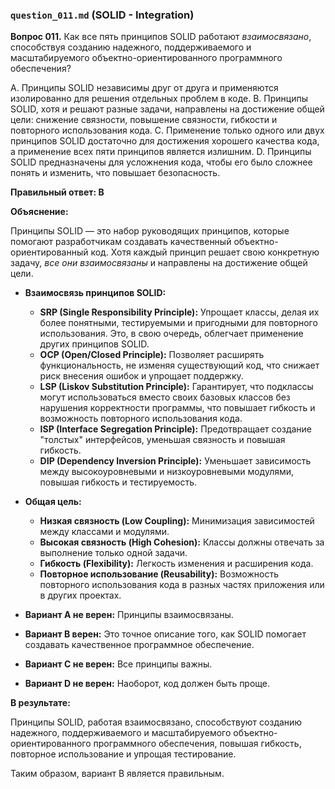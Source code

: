 ### `question_011.md` (SOLID - Integration)

**Вопрос 011.** Как все пять принципов SOLID работают *взаимосвязано*, способствуя созданию надежного, поддерживаемого и масштабируемого объектно-ориентированного программного обеспечения?

A. Принципы SOLID независимы друг от друга и применяются изолированно для решения отдельных проблем в коде.
B. Принципы SOLID, хотя и решают разные задачи, направлены на достижение общей цели: снижение связности, повышение связности, гибкости и повторного использования кода.
C. Применение только одного или двух принципов SOLID достаточно для достижения хорошего качества кода, а применение всех пяти принципов является излишним.
D. Принципы SOLID предназначены для усложнения кода, чтобы его было сложнее понять и изменить, что повышает безопасность.

**Правильный ответ: B**

**Объяснение:**

Принципы SOLID — это набор руководящих принципов, которые помогают разработчикам создавать качественный объектно-ориентированный код. Хотя каждый принцип решает свою конкретную задачу, *все они взаимосвязаны* и направлены на достижение общей цели.

*   **Взаимосвязь принципов SOLID:**

    *   **SRP (Single Responsibility Principle):** Упрощает классы, делая их более понятными, тестируемыми и пригодными для повторного использования. Это, в свою очередь, облегчает применение других принципов SOLID.
    *   **OCP (Open/Closed Principle):** Позволяет расширять функциональность, не изменяя существующий код, что снижает риск внесения ошибок и упрощает поддержку.
    *   **LSP (Liskov Substitution Principle):** Гарантирует, что подклассы могут использоваться вместо своих базовых классов без нарушения корректности программы, что повышает гибкость и возможность повторного использования кода.
    *   **ISP (Interface Segregation Principle):** Предотвращает создание "толстых" интерфейсов, уменьшая связность и повышая гибкость.
    *   **DIP (Dependency Inversion Principle):** Уменьшает зависимость между высокоуровневыми и низкоуровневыми модулями, повышая гибкость и тестируемость.

*   **Общая цель:**

    *   **Низкая связность (Low Coupling):** Минимизация зависимостей между классами и модулями.
    *   **Высокая связность (High Cohesion):** Классы должны отвечать за выполнение только одной задачи.
    *   **Гибкость (Flexibility):**  Легкость изменения и расширения кода.
    *   **Повторное использование (Reusability):** Возможность повторного использования кода в разных частях приложения или в других проектах.

*   **Вариант A не верен:** Принципы взаимосвязаны.
*   **Вариант B верен:**  Это точное описание того, как SOLID помогает создавать качественное программное обеспечение.
*   **Вариант C не верен:** Все принципы важны.
*   **Вариант D не верен:** Наоборот, код должен быть проще.

**В результате:**

Принципы SOLID, работая взаимосвязано, способствуют созданию надежного, поддерживаемого и масштабируемого объектно-ориентированного программного обеспечения, повышая гибкость, повторное использование и упрощая тестирование.

Таким образом, вариант B является правильным.
